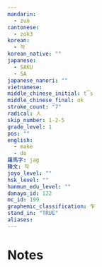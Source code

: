 ```yaml
---
mandarin:
  - zuò
cantonese:
  - zok3
korean:
  - 작
korean_native: ""
japanese:
  - SAKU
  - SA
japanese_nanori: ""
vietnamese:
middle_chinese_initial: t͡s
middle_chinese_final: ɑk
stroke_count: "7"
radical: 人
skip_number: 1-2-5
grade_level: 1
pos: ""
english:
  - make
  - do
羅馬字: jag
韓文: 작
joyo_level: ""
hsk_level: ""
hanmun_edu_level: ""
danayo_id: 122
mc_id: 199
graphemic_classification: 乍
stand_in: "TRUE"
aliases:
---
```


# Notes
